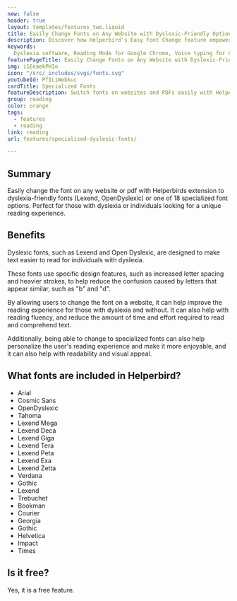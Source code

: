 ```yaml
---
new: false
header: true
layout: templates/features_two.liquid
title: Easily Change Fonts on Any Website with Dyslexic-Friendly Options
description: Discover how Helperbird's Easy Font Change feature empowers your reading experience. Choose from dyslexia-friendly fonts like Lexend and OpenDyslexic, or pick from 18 other specialized options. Ideal for anyone looking to enhance readability.
keywords:
  Dyslexia software, Reading Mode for Google Chrome, Voice typing for Chrome, Text to speech for Chrome, text reader, Immersive Reader, dyslexia fonts, accessibility software, dyslexia software, Helperbird for Edge, Helperbird for Firefox, Helperbird for Chrome, Opendyslexic for Chrome, OpenDyslexic
featurePageTitle: Easily Change Fonts on Any Website with Dyslexic-Friendly and Specialized Options
img: i1EeaekPHIo
icon: "/src/_includes/svgs/fonts.svg"
youtubeId: PfILiWebkuc
cardTitle: Specialized Fonts
featureDescription: Switch fonts on websites and PDFs easily with Helperbird. Pick from fonts like Lexend and OpenDyslexic, or choose from 18 other fonts. Great for people with dyslexia or anyone who wants a different way to read.
group: reading
color: orange
tags:
  - features
  - reading
link: reading
url: features/specialised-dyslexic-fonts/

---
```



## Summary

Easily change the font on any website or pdf with Helperbirds extension to dyslexia-friendly fonts (Lexend, OpenDyslexic) or one of 18 specialized font options. Perfect for those with dyslexia or individuals looking for a unique reading experience.

## Benefits

Dyslexic fonts, such as Lexend and Open Dyslexic, are designed to make text easier to read for individuals with dyslexia. 

These fonts use specific design features, such as increased letter spacing and heavier strokes, to help reduce the confusion caused by letters that appear similar, such as "b" and "d".

By allowing users to change the font on a website, it can help improve the reading experience for those with dyslexia and without. It can also help with reading fluency, and reduce the amount of time and effort required to read and comprehend text.

Additionally, being able to change to specialized fonts can also help personalize the user's reading experience and make it more enjoyable, and it can also help with readability and visual appeal.

## What fonts are included in Helperbird?

- Arial 
- Cosmic Sans 
- OpenDyslexic 
- Tahoma 
- Lexend Mega
- Lexend Deca
- Lexend Giga
- Lexend Tera
- Lexend Peta
- Lexend Exa
- Lexend Zetta
- Verdana 
- Gothic 
- Lexend 
- Trebuchet 
- Bookman 
- Courier 
- Georgia 
- Gothic 
- Helvetica 
- Impact 
- Times 


## Is it free?
Yes, it is a free feature.



